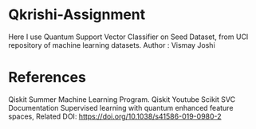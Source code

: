# Qkrishi-Assignment
Here I use Quantum Support Vector Classifier on Seed Dataset, from UCI repository of machine learning datasets.
Author : Vismay Joshi

# References
Qiskit Summer Machine Learning Program.
Qiskit Youtube 
Scikit SVC Documentation
Supervised learning with quantum enhanced feature spaces, Related DOI:
https://doi.org/10.1038/s41586-019-0980-2
